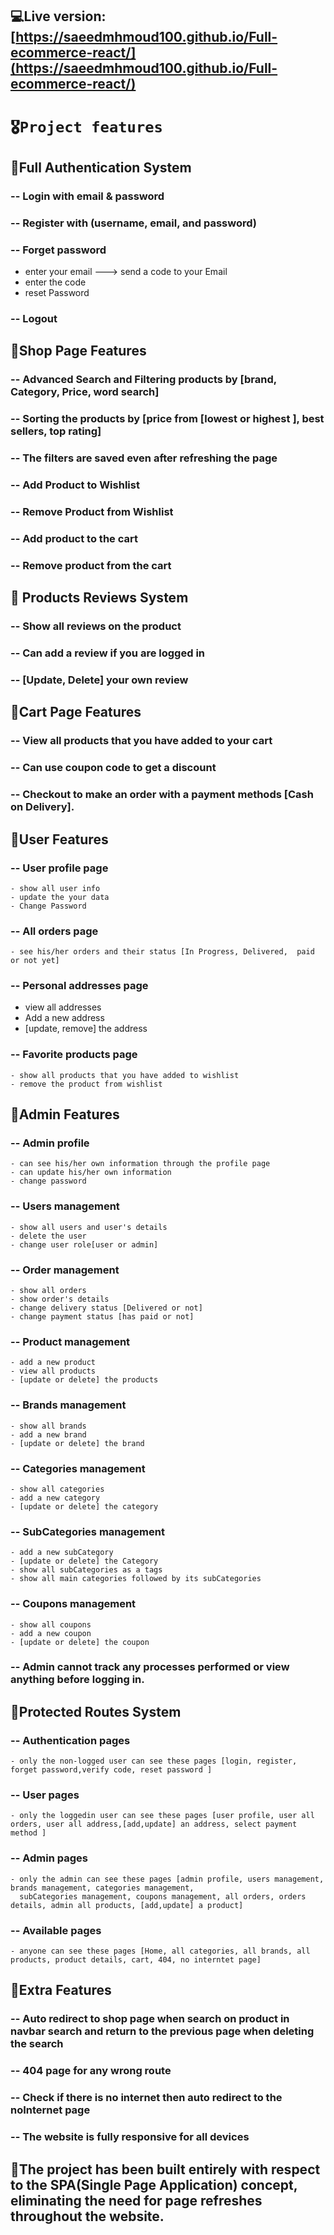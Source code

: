## 💻Live version: [https://saeedmhmoud100.github.io/Full-ecommerce-react/](https://saeedmhmoud100.github.io/Full-ecommerce-react/)

# `🎖️Project features`

## 📌Full Authentication System
 ### -- Login with email & password
 ### -- Register with (username, email, and password)
 ### -- Forget password
   - enter your email ---> send a code to your Email   
   - enter the code   
   - reset Password    
 ### -- Logout

## 📌Shop Page Features
 ### -- Advanced Search and Filtering products by [brand, Category, Price, word search]
 ### -- Sorting the products by [price from [lowest or highest ], best sellers, top rating]
 ### -- The filters are saved even after refreshing the page 
 ### -- Add Product to Wishlist
 ### -- Remove Product from Wishlist
 ### -- Add product to the cart
 ### -- Remove product from the cart

## 📌 Products Reviews System
 ### -- Show all reviews on the product
 ### -- Can add a review if you are logged in
 ### -- [Update, Delete] your own review

## 📌Cart Page Features
 ### -- View all products that you have added to your cart
 ### -- Can use coupon code to get a discount
 ### -- Checkout to make an order with a payment methods [Cash on Delivery].

## 📌User Features
 ### -- User profile page 
    - show all user info    
    - update the your data   
    - Change Password   
 ### -- All orders page  
    - see his/her orders and their status [In Progress, Delivered,  paid or not yet]
 ### -- Personal addresses page  
   - view all addresses  
   - Add a new address  
   - [update, remove] the address
 ### -- Favorite products page  
    - show all products that you have added to wishlist  
    - remove the product from wishlist  


## 📌Admin Features
 ### -- Admin profile
    - can see his/her own information through the profile page
    - can update his/her own information
    - change password
 ### -- Users management
    - show all users and user's details
    - delete the user
    - change user role[user or admin]
 ### -- Order management
    - show all orders
    - show order's details
    - change delivery status [Delivered or not]
    - change payment status [has paid or not]
 ### -- Product management
    - add a new product
    - view all products 
    - [update or delete] the products
 ### -- Brands management
    - show all brands
    - add a new brand
    - [update or delete] the brand
 ### -- Categories management
    - show all categories
    - add a new category
    - [update or delete] the category
 ### -- SubCategories management
    - add a new subCategory
    - [update or delete] the Category
    - show all subCategories as a tags
    - show all main categories followed by its subCategories
 ### -- Coupons management
    - show all coupons
    - add a new coupon
    - [update or delete] the coupon
 ### -- Admin cannot track any processes performed or view anything before logging in.


## 📌Protected Routes System
 ### -- Authentication pages
    - only the non-logged user can see these pages [login, register, forget password,verify code, reset password ]
 ### -- User pages
    - only the loggedin user can see these pages [user profile, user all orders, user all address,[add,update] an address, select payment method ]
 ### -- Admin pages
    - only the admin can see these pages [admin profile, users management, brands management, categories management,
      subCategories management, coupons management, all orders, orders details, admin all products, [add,update] a product]
 ### -- Available pages
    - anyone can see these pages [Home, all categories, all brands, all products, product details, cart, 404, no interntet page]

## 📌Extra Features
 ### -- Auto redirect to shop page when search on product in navbar search and return to the previous page when deleting the search
 ### -- 404 page for any wrong route
 ### -- Check if there is no internet then auto redirect to the noInternet page
 ### -- The website is fully responsive for all devices

## 📌The project has been built entirely with respect to the SPA(Single Page Application) concept, eliminating the need for page refreshes throughout the website.


